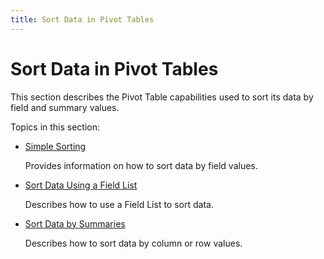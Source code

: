 ```yaml
---
title: Sort Data in Pivot Tables
---
```

# Sort Data in Pivot Tables
This section describes the Pivot Table capabilities used to sort its data by field and summary values.

Topics in this section:
* [Simple Sorting](../../../../interface-elements-for-web/articles/pivot-table/data-presentation/sort-data/simple-sorting.md)
	
	Provides information on how to sort data by field values.
* [Sort Data Using a Field List](../../../../interface-elements-for-web/articles/pivot-table/data-presentation/sort-data/sort-data-using-a-field-list.md)
	
	Describes how to use a Field List to sort data.
* [Sort Data by Summaries](../../../../interface-elements-for-web/articles/pivot-table/data-presentation/sort-data/sort-data-by-summaries.md)
	
	Describes how to sort data by column or row values.